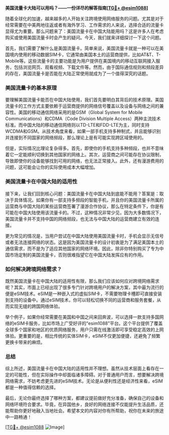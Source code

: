 **美国流量卡大陆可以用吗？——一份详尽的解答指南[[TG💪+ @esim1088](https://t.me/s/esim1088)]**

随着全球化的加速，越来越多的人开始关注跨境使用网络服务的问题。尤其是对于经常需要在中美两地往返或者有海外学习、工作需求的人来说，选择合适的流量卡显得尤为重要。那么问题来了：美国流量卡在中国大陆能用吗？这是许多人在考虑购买或使用美国流量卡时会产生的疑问。今天，我们就来详细探讨一下这个问题。

首先，我们需要了解什么是美国流量卡。简单来说，美国流量卡就是一种可以在美国境内使用的移动数据SIM卡，它通常由美国本土的运营商提供，比如AT&T、T-Mobile等。这些流量卡的主要功能是为用户提供在美国境内的移动互联网接入服务，包括浏览网页、观看视频、下载文件等。然而，由于国际通信规则和频段差异的存在，美国流量卡是否能在大陆正常使用就成为了一个值得深究的话题。

### 美国流量卡的基本原理

要理解美国流量卡能否在中国大陆使用，我们首先要明白其背后的技术原理。美国流量卡的工作方式主要依赖于运营商提供的网络信号覆盖以及设备与网络之间的兼容性。美国的移动通信网络采用的是GSM（Global System for Mobile Communications）和CDMA（Code Division Multiple Access）两种主流技术标准。而中国大陆的移动通信网络则以TD-LTE和FDD-LTE为主，同时支持WCDMA和GSM。从技术角度来看，如果一部手机支持多种制式，并且能够识别并连接到不同国家的网络频段，那么理论上是有可能实现跨区域使用的。

但是，实际情况比理论复杂得多。首先，即使你的手机支持多种频段，也并不意味着它一定能顺利切换到其他国家的网络上。其次，运营商之间可能存在协议限制，导致即使你的设备能够找到可用的网络，也无法正常接入。此外，还有漫游费用的问题，这可能会让你的实际使用成本大幅增加。

### 美国流量卡在中国大陆的适用性

接下来，让我们回到核心问题：美国流量卡在中国大陆到底能不能用？答案是：取决于具体情况。如果你有一部支持多频段的智能手机，并且你的美国流量卡所属的运营商与中国大陆的某些运营商签署了漫游合作协议，那么在特定条件下，你是有可能在中国大陆使用该流量卡的。不过，这种情况非常少见，因为大多数情况下，美国流量卡并不支持中国的网络频段，也无法与中国大陆的运营商建立有效的连接。

更为常见的情况是，当用户尝试在中国大陆使用美国流量卡时，手机会显示无信号或者无法连接网络的状态。这是因为美国流量卡的设计初衷是为了满足美国本土的通信需求，而不是为了适应其他国家的网络环境。因此，除非你特别购买了专为中国市场定制的美国流量卡，否则很难指望它在中国大陆发挥应有的作用。

### 如何解决跨境网络需求？

既然美国流量卡在中国大陆的适用性有限，那么我们应该如何应对跨境网络需求呢？其实，市面上已经出现了很多专门针对跨境用户的解决方案，其中最为流行的便是eSIM技术。eSIM是一种嵌入式的虚拟SIM卡，不需要物理卡槽即可直接安装到支持的设备中。通过eSIM技术，你可以轻松切换不同的运营商和服务套餐，从而实现无缝的跨国网络体验。

举个例子，如果你经常需要在美国和中国之间来回奔波，可以选择一款支持多国网络的eSIM卡服务，比如市场上广受好评的“esim1088”平台。这个平台提供了覆盖全球多个国家和地区的优质网络服务，用户只需在线激活即可享受稳定高效的上网体验。更重要的是，相比传统的实体SIM卡，eSIM不仅更加便捷，还避免了频繁更换卡带来的麻烦。

### 总结

综上所述，美国流量卡在中国大陆的适用性并不理想。虽然从技术层面上看存在一定的可能性，但在实际操作中却面临诸多障碍。对于普通用户而言，想要解决跨境网络需求，不妨考虑更先进的eSIM技术。无论是从便利性还是经济性来看，eSIM都是一种值得信赖的选择。

最后，无论你最终选择了哪种方案，都建议提前做好充分准备，确保自己的设备和网络环境符合要求。毕竟，在异国他乡，良好的网络连接不仅能提升生活品质，还能帮助你更好地融入当地社会。希望本文的内容对你有所帮助，祝你在未来的旅途中一路畅通！

[[TG💪+ @esim1088](https://t.me/s/esim1088) ![Image](https://i.postimg.cc/4NQfJmqS/Snipaste-2025-05-13-00-14-12.png)]